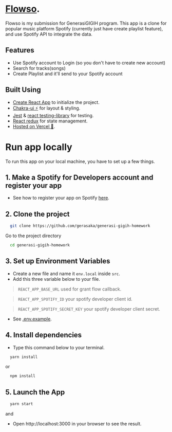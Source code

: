 # [Flowso](https://flowso.vercel.app/).

Flowso is my submission for GenerasiGIGIH program. This app is a clone for popular music platform Spotify (currently just have create playlist feature), and use Spotify API to integrate the data.

## Features

- Use Spotify account to Login (so you don't have to create new account)
- Search for tracks(songs)
- Create Playlist and it'll send to your Spotify account

## Built Using

- [Create React App](https://create-react-app.dev/) to initialize the project.
- [Chakra-ui ⚡](https://chakra-ui.com/docs/getting-started) for layout & styling.
- [Jest](https://jestjs.io/) & [react testing-library](https://testing-library.com/) for testing.
- [React redux](https://react-redux.js.org/) for state management.
- [Hosted on Vercel 🚀](https://vercel.com/).

# Run app locally

To run this app on your local machine, you have to set up a few things.

## 1. Make a Spotify for Developers account and register your app
- See how to register your app on Spotify [here](https://developer.spotify.com/documentation/web-api/quick-start/).

## 2. Clone the project

```bash
  git clone https://github.com/gerasaka/generasi-gigih-homework
```

Go to the project directory

```bash
  cd generasi-gigih-homework
```

## 3. Set up Environment Variables

- Create a new file and name it `env.local` inside `src`.
- Add this three variable below to your file.

>`REACT_APP_BASE_URL` used for grant flow callback.

>`REACT_APP_SPOTIFY_ID` your spotify developer client id.

>`REACT_APP_SPOTIFY_SECRET_KEY` your spotify developer client secret.
- See [.env.example](/.env.example).

## 4. Install dependencies
 
 - Type this command below to your terminal.
```bash
  yarn install
```
or 
```bash
  npm install
```
## 5. Launch the App
```bash
  yarn start
```
and
- Open http://localhost:3000 in your browser to see the result.